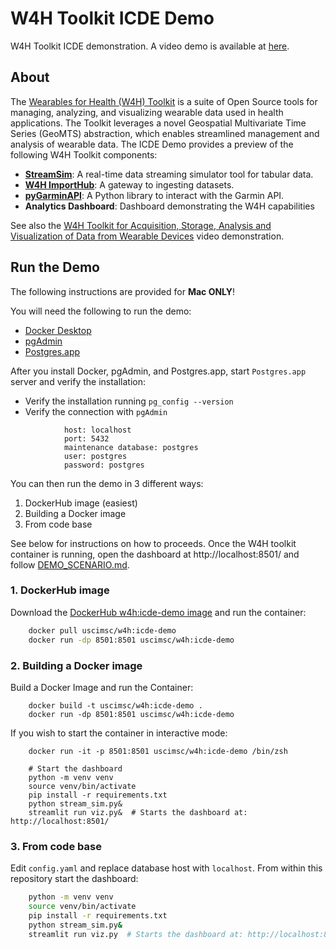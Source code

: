 # W4H Toolkit ICDE Demo

W4H Toolkit ICDE demonstration. A video demo is available at [here](https://youtu.be/67a8kuMjSAU).

## About

The [Wearables for Health (W4H) Toolkit](https://infolab.usc.edu/projects/W4H/) is a suite of Open Source tools for managing, analyzing, and visualizing wearable data used in health applications. The Toolkit leverages a novel Geospatial Multivariate Time Series (GeoMTS) abstraction, which enables streamlined management and analysis of wearable data. The ICDE Demo provides a preview of the following W4H Toolkit components:

- **[StreamSim](https://github.com/USC-InfoLab/StreamSim)**: A real-time data streaming simulator tool for tabular data.
- **[W4H ImportHub](https://github.com/USC-InfoLab/W4H-ImportHub)**: A gateway to ingesting datasets.
- **[pyGarminAPI](https://github.com/USC-InfoLab/pyGarminAPI)**: A Python library to interact with the Garmin API.
- **Analytics Dashboard**: Dashboard demonstrating the W4H capabilities

See also the [W4H Toolkit for Acquisition, Storage, Analysis and Visualization of Data from Wearable Devices](https://youtu.be/67a8kuMjSAU) video demonstration.

## Run the Demo

The following instructions are provided for **Mac ONLY**!

You will need the following to run the demo:

- [Docker Desktop](https://www.docker.com/products/docker-desktop/)
- [pgAdmin](https://www.pgadmin.org/)
- [Postgres.app](https://postgresapp.com/downloads.html)

After you install Docker, pgAdmin, and Postgres.app, start `Postgres.app` server and verify the installation:

- Verify the installation running `pg_config --version`
- Verify the connection with `pgAdmin`

```plaintext
            host: localhost
            port: 5432
            maintenance database: postgres
            user: postgres
            password: postgres
```

You can then run the demo in 3 different ways:

1. DockerHub image (easiest)
2. Building a Docker image
3. From code base

See below for instructions on how to proceeds. Once the W4H toolkit container is running, open the dashboard at http://localhost:8501/ and follow [DEMO_SCENARIO.md](DEMO_SCENARIO.md).

### 1. DockerHub image

Download the [DockerHub w4h:icde-demo image](https://hub.docker.com/r/uscimsc/w4h) and run the container:

```bash
    docker pull uscimsc/w4h:icde-demo
    docker run -dp 8501:8501 uscimsc/w4h:icde-demo
```

### 2. Building a Docker image

Build a Docker Image and run the Container:

```shell
    docker build -t uscimsc/w4h:icde-demo .
    docker run -dp 8501:8501 uscimsc/w4h:icde-demo
```

If you wish to start the container in interactive mode:

```shell
    docker run -it -p 8501:8501 uscimsc/w4h:icde-demo /bin/zsh

    # Start the dashboard
    python -m venv venv
    source venv/bin/activate
    pip install -r requirements.txt
    python stream_sim.py&  
    streamlit run viz.py&  # Starts the dashboard at: http://localhost:8501/
```

### 3. From code base

Edit `config.yaml` and replace database host with `localhost`.
From within this repository start the dashboard:

```bash
    python -m venv venv
    source venv/bin/activate
    pip install -r requirements.txt
    python stream_sim.py&  
    streamlit run viz.py  # Starts the dashboard at: http://localhost:8501/
```
